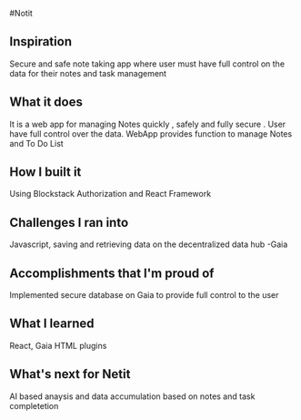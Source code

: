 #Notit
## Inspiration
Secure and safe note taking app where user must have full control on the data for their notes and task management
## What it does
It is a web app for managing Notes quickly , safely and fully secure . User have full control over the data. WebApp provides function to manage Notes and To Do List
## How I built it
Using Blockstack Authorization and React Framework
## Challenges I ran into
Javascript, saving and retrieving data on the decentralized data hub -Gaia
## Accomplishments that I'm proud of
Implemented secure database on Gaia to provide full control to the user
## What I learned
React, Gaia HTML plugins
## What's next for Netit
AI based anaysis and data accumulation based on notes and task completetion
